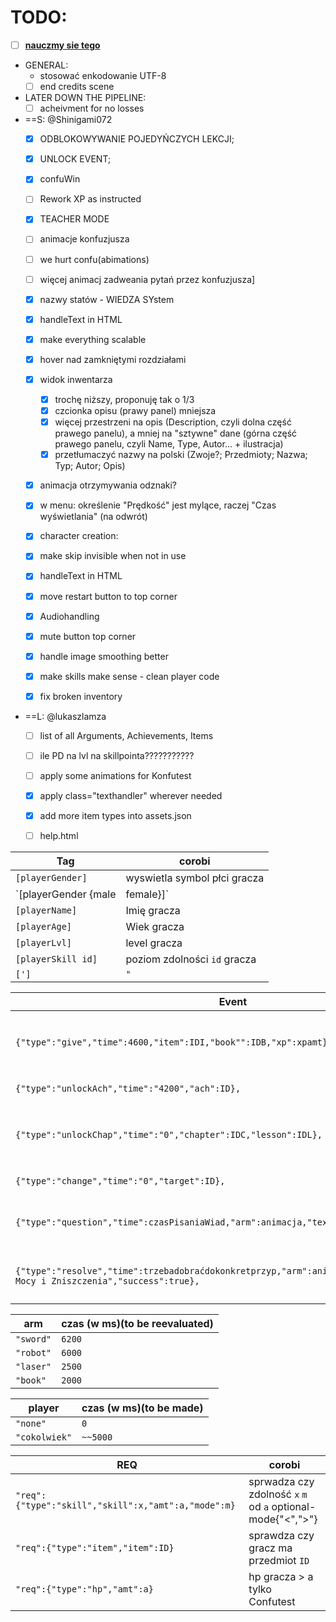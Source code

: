 
# TODO:
- [ ] [**nauczmy sie tego**](https://training.github.com/kit/downloads/github-git-cheat-sheet.pdf)
- GENERAL:
  - stosować enkodowanie UTF-8
  - [ ] end credits scene
- LATER DOWN THE PIPELINE:
  - [ ] acheivment for no losses
- ==S: @Shinigami072
  - [x] ODBLOKOWYWANIE POJEDYŃCZYCH LEKCJI;
  - [x] UNLOCK EVENT;
  - [x] confuWin
  - [ ] Rework XP as instructed
  - [x] TEACHER MODE

  - [ ] animacje konfuzjusza
  - [ ] we hurt confu(abimations)
  - [ ] więcej animacj zadweania pytań przez konfuzjusza]
  
  - [x] nazwy statów - WIEDZA SYstem
  - [x] handleText in HTML
  - [X] make everything scalable
  - [x] hover nad zamkniętymi rozdziałami
  - [x] widok inwentarza
    - [x] trochę niższy, proponuję tak o 1/3
    - [x] czcionka opisu (prawy panel) mniejsza
	- [x] więcej przestrzeni na opis (Description, czyli dolna część prawego panelu), a mniej na "sztywne" dane (górna część prawego panelu, czyli Name, Type, Autor... + ilustracja)
	- [x] przetłumaczyć nazwy na polski (Zwoje?; Przedmioty; Nazwa; Typ; Autor; Opis)
  - [x] animacja otrzymywania odznaki?
  - [x] w menu: określenie "Prędkość" jest mylące, raczej "Czas wyświetlania" (na odwrót)
  - [x] character creation:
  - [x] make skip invisible when not in use
  - [x] handleText in HTML
  - [x] move restart button to top corner
  - [x] Audiohandling
  - [x] mute button top corner
  - [X] handle image smoothing better
  - [x] make skills make sense - clean player code
  - [x] fix broken inventory 
- ==L: @lukaszlamza
  - [ ] list of all Arguments, Achievements, Items
  - [ ] ile PD na lvl na skillpointa???????????
  - [ ] apply some animations for Konfutest
  - [x] apply class="texthandler" wherever needed
  - [x] add more item types into assets.json
  - [ ] help.html
  


Tag|corobi
---|---
`[playerGender]` | wyswietla symbol płci gracza
`[playerGender {male|female}]` | zmaina tekstu w zalożności od płci gracza 
`[playerName]` | Imię gracza
`[playerAge]` | Wiek gracza
`[playerLvl]` | level gracza
`[playerSkill id]`| poziom zdolności `id` gracza 
`[']`| `"`

Event|corobi
---|---
`{"type":"give","time":4600,"item":IDI,"book"":IDB,"xp":xpamt},` | daj graczowi Item `IDI`, książkę `IDB`, `xpamt` Doświadczenia
`{"type":"unlockAch","time":"4200","ach":ID},` | odblokuj osiągnięcie `ID`
`{"type":"unlockChap","time":"0","chapter":IDC,"lesson":IDL},` | odblokuj lekcję `IDL`["test" dla konfucjusza] w rozdziale `IDC`
`{"type":"change","time":"0","target":ID},`| przeskocz do sceny `ID`
`{"type":"question","time":czasPisaniaWiad,"arm":animacja,"text":pytanie},`| zadaje pytanie z animacją (patrz tabela poniżej)
`{"type":"resolve","time":trzebadobraćdokonkretprzyp,"arm":animacja,"player":"Argument Mocy i Zniszczenia","success":true},` | na początku bloku kolejnego pytania

arm|czas (w ms)(to be reevaluated)
---|---
`"sword"`|`6200`
`"robot"`|`6000`
`"laser"`|`2500`
`"book"`|`2000`

player|czas (w ms)(to be made)
---|---
`"none"`|`0`
`"cokolwiek"`|`~~5000`


REQ|corobi
---|---
`"req":{"type":"skill","skill":x,"amt":a,"mode":m}`| sprwadza czy zdolność `x` `m` od `a` optional-mode{"<",">"}
`"req":{"type":"item","item":ID}`| sprawdza czy gracz ma przedmiot `ID`
`"req":{"type":"hp","amt":a}`| hp gracza > a tylko Confutest





